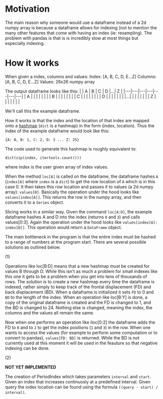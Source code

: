 # Motivation
The main reason why someone would use a dataframe instead of a 2d numpy array is because a dataframe allows for indexing (not to mention the many other features that come with having an index (ie: resampling). The problem with pandas is that is is incredibly slow at most things but especially indexing.

# How it works
When given a index, columns and values:
	Index: [A, B, C, D, E...Z]
	Columns: [A, B, C, D, E...Z]
	Values: 26x26 numpy array

The output dataframe looks like this:
|   | A | B | C | D |...| Z |
|---|---|---|---|---|---|---|
| A |   |   |   |   |   |   |
| B |   |   |   |   |   |   |
| C |   |   |   |   |   |   |
| D |   |   |   |   |   |   |
|...|   |   |   |   |   |   |
| Z |   |   |   |   |   |   |

We'll call this the example dataframe.

How it works is that the index and the location of that index are mapped onto a [hashmap](https://github.com/realead/cykhash) (`dict` is a hashmap) in the form (index, location). Thus the index of the example dataframe would look like this:
  
	{A: 0, B: 1, C: 2, D: 3 ... Z: 25}

The code used to generate this hashmap is roughly equivalent to:

	dict(zip(index, itertools.count()))
 
where index is the user given array of index values.
 
When the method `loc[A]` is called on the dataframe, the dataframe hashes `A` (`index[A]` where `index` is a `dict`) to get the row location of `A` which is in this case 0. It then takes this row location and passes it to values (a 2d numpy array): `values[0]`. Basically the operation under the hood looks like `values[index[A]]`. This returns the row in the numpy array, and then converts it to a `Series` object. 

Slicing works in a similar way. Given the command `loc[A:D]`, the example dataframe hashes A and D into the index (returns `0` and `3`) and calls values[0:3]. Again the operation under the hood looks like `values[index[A]: index[D]]`. This operation would return a `DataFrame` object.

The main bottleneck in the program is that the entire index must be hashed to a range of numbers at the program start. There are several possible solutions as outlined below.

(1)

Operations like loc[B:D] means that a new hashmap must be created for values B through D. While this isn't as much a problem for small indexes like this one it gets to be a problem when you get into tens of thousands of rows. The solution is to create a new hashmap every time the dataframe is indexed, rather simply to keep track of the frontal displacement (FD) and back displacement (BD). When a dataframe is initialized it sets `FD` to 0 and `BD` to the length of the index. When an operation like loc[B:Y] is done, a copy of the original dataframe is created and the FD is changed to 1, and the BD is changed to 24. Nothing else is changed, meaning the index, the columns and the values all remain the same.

Now when one performs an operation like iloc[0:2] the dataframe adds the FD to `0` and to `2` to get the index positions (`1` and `3`) in the row. When one wants to access the values (for example to perform some computation or to convert to pandas), `values[FD: BD]` is returned. While the BD is not currently used at this moment it will be used in the feauture so that negative indexing can be done.

(2)

**NOT YET IMPLEMENTED**

The creation of PeriodIndex which takes parameters `interval` and `start`. Given an index that increases continuosly at a predefined interval. Given query the index location can be found using the formula `((query - start) / interval)`.
